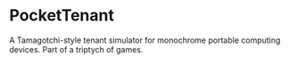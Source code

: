 # PocketTenant
A Tamagotchi-style tenant simulator for monochrome portable computing devices. Part of a triptych of games.
